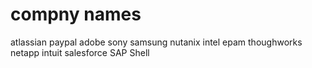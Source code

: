 # compny names
atlassian
paypal
adobe
sony
samsung
nutanix
intel
epam
thoughworks
netapp
intuit
salesforce
SAP
Shell
